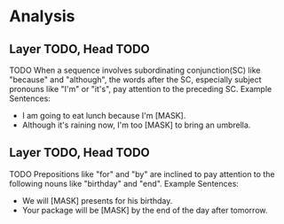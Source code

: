# Analysis

## Layer TODO, Head TODO

TODO
When a sequence involves subordinating conjunction(SC) like "because" and "although", the words after the SC, especially subject pronouns like "I'm" or "it's", pay attention to the preceding SC.
Example Sentences:
- I am going to eat lunch because I'm [MASK].
- Although it's raining now, I'm too [MASK] to bring an umbrella.

## Layer TODO, Head TODO

TODO
Prepositions like "for" and "by" are inclined to pay attention to the following nouns like "birthday" and "end". 
Example Sentences:
- We will [MASK] presents for his birthday.
- Your package will be [MASK] by the end of the day after tomorrow.

